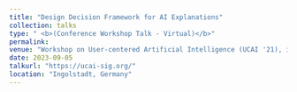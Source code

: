 ```yaml
---
title: "Design Decision Framework for AI Explanations"
collection: talks
type: " <b>(Conference Workshop Talk - Virtual)</b>"
permalink:
venue: "Workshop on User-centered Artificial Intelligence (UCAI '21), in conjunction with the 2023 Mensch und Computer conference"
date: 2023-09-05
talkurl: "https://ucai-sig.org/"
location: "Ingolstadt, Germany"
---
```

